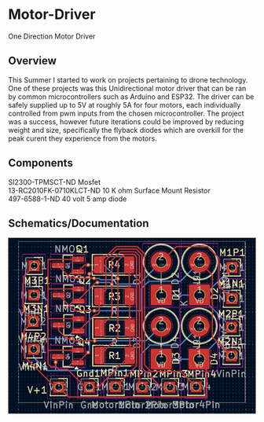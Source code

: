 # Motor-Driver
One Direction Motor Driver
## Overview
This Summer I started to work on projects pertaining to drone technology. One of these projects was this Unidirectional motor driver that can be ran by common microcontrollers such as Arduino and ESP32.
The driver can be safely supplied up to 5V at roughly 5A for four motors, each individually controlled from pwm inputs from the chosen microcontroller. The project was a success, however future iterations could be improved by reducing weight and size, specifically the flyback diodes which are overkill for the peak curent they experience from the motors.
## Components 
SI2300-TPMSCT-ND Mosfet\
13-RC2010FK-0710KLCT-ND 10 K ohm Surface Mount Resistor\
497-6588-1-ND 40 volt 5 amp diode
## Schematics/Documentation
![Alt text](MDWiring.PNG)




